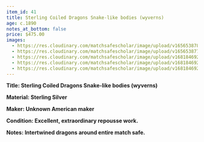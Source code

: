 ```yaml
---
item_id: 41
title: Sterling Coiled Dragons Snake-like bodies (wyverns)
age: c.1890
notes_at_bottom: false
price: $475.00
images:
  - https://res.cloudinary.com/matchsafescholar/image/upload/v1656538781/2snakes3.jpg
  - https://res.cloudinary.com/matchsafescholar/image/upload/v1656538775/2snakes2.jpg
  - https://res.cloudinary.com/matchsafescholar/image/upload/v1681846923/snakes/wyvern5.jpg
  - https://res.cloudinary.com/matchsafescholar/image/upload/v1681846923/snakes/wyvern2.jpg
  - https://res.cloudinary.com/matchsafescholar/image/upload/v1681846922/snakes/wyvern4.jpg
---
```

**Title:		Sterling Coiled Dragons Snake-like bodies (wyverns)**

**Material:	Sterling Silver**

**Maker:	        Unknown American maker**

**Condition:	Excellent, extraordinary repousse work.**

**Notes:		Intertwined dragons around entire match safe.**
